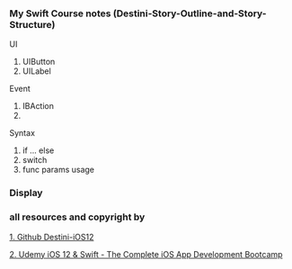 ### My Swift Course notes (Destini-Story-Outline-and-Story-Structure)

UI
1. UIButton
2. UILabel

Event
1. IBAction
2. 

Syntax
1. if ... else
2. switch
3. func params usage

### Display




### all resources and copyright by   

[1. Github Destini-iOS12](https://github.com/londonappbrewery/Destini-iOS12)

[2. Udemy iOS 12 & Swift - The Complete iOS App Development Bootcamp](https://www.udemy.com/ios-12-app-development-bootcamp/)